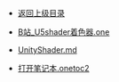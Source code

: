 - [返回上级目录](../)

- [B站_U5shader着色器.one](B站_U5shader着色器.one)
- [UnityShader.md](UnityShader.md)
- [打开笔记本.onetoc2](打开笔记本.onetoc2)
